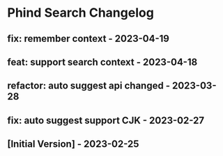 # Phind Search Changelog


## fix: remember context - 2023-04-19

## feat: support search context - 2023-04-18

## refactor: auto suggest api changed - 2023-03-28

## fix: auto suggest support CJK - 2023-02-27

## [Initial Version] - 2023-02-25
